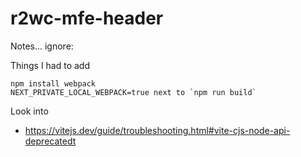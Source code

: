 # r2wc-mfe-header

Notes... ignore:

Things I had to add

```
npm install webpack
NEXT_PRIVATE_LOCAL_WEBPACK=true next to `npm run build`
```

Look into

- https://vitejs.dev/guide/troubleshooting.html#vite-cjs-node-api-deprecatedt
